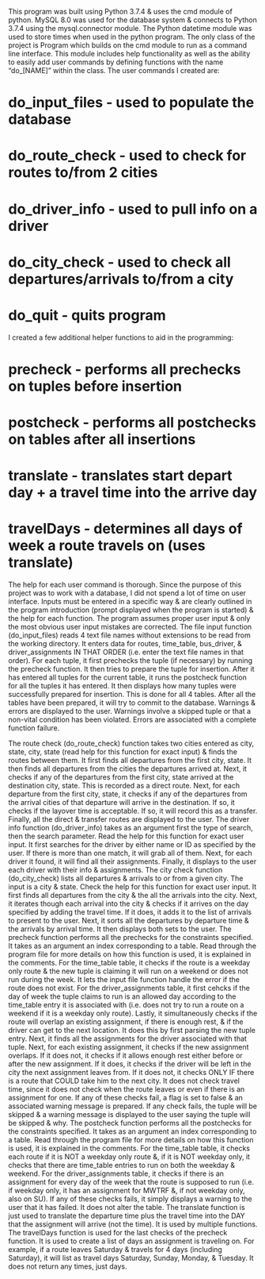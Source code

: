 This program was built using Python 3.7.4 & uses the cmd module of python. MySQL 8.0 was used for the database system & connects to Python 3.7.4 using the mysql.connector module. The Python datetime module was used to store times when used in the python program.
The only class of the project is Program which builds on the cmd module to run as a command line interface. This module includes help functionality as well as the ability to easily add user commands by defining functions with the name “do_[NAME]” within the class. The user commands I created are:

#   do_input_files - used to populate the database
#   do_route_check - used to check for routes to/from 2 cities
#   do_driver_info - used to pull info on a driver
#   do_city_check - used to check all departures/arrivals to/from a city
#   do_quit - quits program

I created a few additional helper functions to aid in the programming:

#   precheck - performs all prechecks on tuples before insertion
#   postcheck - performs all postchecks on tables after all insertions
#   translate - translates start depart day + a travel time into the arrive day
#   travelDays - determines all days of week a route travels on (uses translate)

The help for each user command is thorough. Since the purpose of this project was to work with a database, I did not spend a lot of time on user interface. Inputs must be entered in a specific way & are clearly outlined in the program introduction (prompt displayed when the program is started) & the help for each function. The program assumes proper user input & only the most obvious user input mistakes are corrected.
The file input function (do_input_files) reads 4 text file names without extensions to be read from the working directory. It enters data for routes, time_table, bus_driver, & driver_assignments IN THAT ORDER (i.e. enter the text file names in that order). For each tuple, it first prechecks the tuple (if necessary) by running the precheck function. It then tries to prepare the tuple for insertion. After it has entered all tuples for the current table, it runs the postcheck function for all the tuples it has entered. It then displays how many tuples were successfully prepared for insertion. This is done for all 4 tables. After all the tables have been prepared, it will try to commit to the database. Warnings & errors are displayed to the user. Warnings involve a skipped tuple or that a non-vital condition has been violated. Errors are associated with a complete function failure.

The route check (do_route_check) function takes two cities entered as city, state, city, state (read help for this function for exact input) & finds the routes between them. It first finds all departures from the first city, state. It then finds all departures from the cities the departures arrived at. Next, it checks if any of the departures from the first city, state arrived at the destination city, state. This is recorded as a direct route. Next, for each departure from the first city, state, it checks if any of the departures from the arrival cities of that departure will arrive in the destination. If so, it checks if the layover time is acceptable. If so, it will record this as a transfer. Finally, all the direct & transfer routes are displayed to the user.
The driver info function (do_driver_info) takes as an argument first the type of search, then the search parameter. Read the help for this function for exact user input. It first searches for the driver by either name or ID as specified by the user. If there is more than one match, it will grab all of them. Next, for each driver it found, it will find all their assignments. Finally, it displays to the user each driver with their info & assignments.
The city check function (do_city_check) lists all departures & arrivals to or from a given city. The input is a city & state. Check the help for this function for exact user input. It first finds all departures from the city & the all the arrivals into the city. Next, it iterates though each arrival into the city & checks if it arrives on the day specified by adding the travel time. If it does, it adds it to the list of arrivals to present to the user. Next, it sorts all the departures by departure time & the arrivals by arrival time. It then displays both sets to the user.
The precheck function performs all the prechecks for the constraints specified. It takes as an argument an index corresponding to a table. Read through the program file for more details on how this function is used, it is explained in the comments. For the time_table table, it checks if the route is a weekday only route & the new tuple is claiming it will run on a weekend or does not run during the week. It lets the input file function handle the error if the route does not exist. For the driver_assignments table, it first cehcks if the day of week the tuple claims to run is an allowed day according to the time_table entry it is associated with (i.e. does not try to run a route on a weekend if it is a weekday only route). Lastly, it simultaneously checks if the route will overlap an existing assignment, if there is enough rest, & if the driver can get to the next location. It does this by first parsing the new tuple entry. Next, it finds all the assignments for the driver associated with that tuple. Next, for each existing assignment, it checks if the new assignment overlaps. If it does not, it checks if it allows enough rest either before or after the new assignment. If it does, it checks if the driver will be left in the city the next assignment leaves from. If it does not, it checks ONLY IF there is a route that COULD take him to the next city. It does not check travel time, since it does not check when the route leaves or even if there is an assignment for one. If any of these checks fail, a flag is set to false & an associated warning message is prepared. If any check fails, the tuple will be skipped & a warning message is displayed to the user saying the tuple will be skipped & why.
The postcheck function performs all the postchecks for the constraints specified. It takes as an argument an index corresponding to a table. Read through the program file for more details on how this function is used, it is explained in the comments. For the time_table table, it checks each route if it is NOT a weekday only route &, if it is NOT weekday only, it checks that there are time_table entries to run on both the weekday & weekend. For the driver_assignments table, it checks if there is an assignment for every day of the week that the route is supposed to run (i.e. if weekday only, it has an assignment for MWTRF &, if not weekday only, also on SU). If any of these checks fails, it simply displays a warning to the user that it has failed. It does not alter the table.
The translate function is just used to translate the departure time plus the travel time into the DAY that the assignment will arrive (not the time). It is used by multiple functions. The travelDays function is used for the last checks of the precheck function. It is used to create a list of days an assignment is traveling on. For example, if a route leaves Saturday & travels for 4 days (including Saturday), it will list as travel days Saturday, Sunday, Monday, & Tuesday. It does not return any times, just days.
